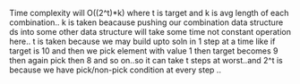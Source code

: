 Time complexity will O((2^t)*k) where t is target and k is avg length of each combination..
k is taken beacause pushing our combination data structure  ds into some other data structure will take some time not constant operation here..
t is taken because we may build upto soln in 1 step at a time  like if target is 10 and then we pick element with value 1 then target becomes 9 then again pick then 8 and so
on..so it can take t steps at worst..and 2^t is because we have pick/non-pick condition at every step ..
